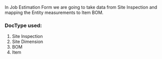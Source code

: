 In Job Estimation Form we are going to take data from Site Inspection and mapping the Entity measurements to Item BOM.


### DocType used:

1. Site Inspection
2. Site Dimension
3. BOM
4. Item






